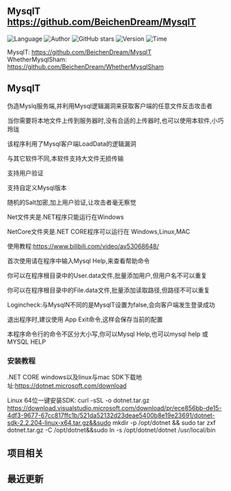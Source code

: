 ## MysqlT <https://github.com/BeichenDream/MysqlT>
<!--auto_detail_badge_begin_0b490ffb61b26b45de3ea5d7dd8a582e-->
![Language](https://img.shields.io/badge/Language-C%23-blue)
![Author](https://img.shields.io/badge/Author-BeichenDream-orange)
![GitHub stars](https://img.shields.io/github/stars/BeichenDream/MysqlT.svg?style=flat&logo=github)
![Version](https://img.shields.io/badge/Version-V1.0.0-red)
![Time](https://img.shields.io/badge/Join-20210223-green)
<!--auto_detail_badge_end_fef74f2d7ea73fcc43ff78e05b1e7451-->


MysqlT: <https://github.com/BeichenDream/MysqlT>  
WhetherMysqlSham: <https://github.com/BeichenDream/WhetherMysqlSham>

## MysqlT
伪造Myslq服务端,并利用Mysql逻辑漏洞来获取客户端的任意文件反击攻击者

当你需要将本地文件上传到服务器时,没有合适的上传器时,也可以使用本软件,小巧玲珑

该程序利用了Mysql客户端LoadData的逻辑漏洞

与其它软件不同,本软件支持大文件无损传输

支持用户验证

支持自定义Mysql版本

随机的Salt加密,加上用户验证,让攻击者毫无察觉

Net文件夹是.NET程序只能运行在Windows

NetCore文件夹是.NET CORE程序可以运行在 Windows,Linux,MAC

使用教程:https://www.bilibili.com/video/av53068648/

首次使用请在程序中输入Mysql Help,来查看帮助命令


你可以在程序根目录中的User.data文件,批量添加用户,但用户名不可以重复

你可以在程序根目录中的File.data文件,批量添加读取路径,但路径不可以重复

Logincheck:与MysqlN不同的是MysqlT设置为false,会向客户端发生登录成功

退出程序时,建议使用 App Exit命令,这样会保存当前的配置

本程序命令行的命令不区分大小写,你可以Mysql Help,也可以mysql help 或MYSQL HELP

### 安装教程
.NET CORE windows以及linux与mac  SDK下载地址:https://dotnet.microsoft.com/download

 Linux 64位一键安装SDK:  curl -sSL -o dotnet.tar.gz https://download.visualstudio.microsoft.com/download/pr/ece856bb-de15-4df3-9677-67cc817ffc1b/521da52132d23deae5400b8e19e23691/dotnet-sdk-2.2.204-linux-x64.tar.gz&&sudo mkdir -p /opt/dotnet && sudo tar zxf dotnet.tar.gz -C /opt/dotnet&&sudo ln -s /opt/dotnet/dotnet /usr/local/bin

<!--auto_detail_active_begin_e1c6fb434b6f0baf6912c7a1934f772b-->
## 项目相关


## 最近更新

<!--auto_detail_active_end_f9cf7911015e9913b7e691a7a5878527-->
